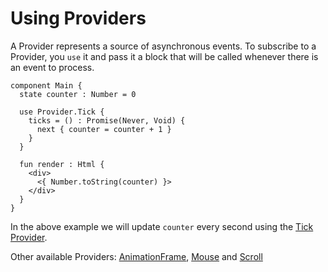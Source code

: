 # Using Providers

A Provider represents a source of asynchronous events. To subscribe to a Provider, you `use` it and pass it a block that will be called whenever there is an event to process.

```text
component Main {
  state counter : Number = 0

  use Provider.Tick { 
    ticks = () : Promise(Never, Void) {
      next { counter = counter + 1 } 
    }
  }

  fun render : Html {
    <div>
      <{ Number.toString(counter) }>
    </div>
  }
}
```

In the above example we will update `counter` every second using the [Tick Provider](https://github.com/mint-lang/mint/blob/master/core/source/Provider/Tick.mint).

Other available Providers: [AnimationFrame](https://github.com/mint-lang/mint-core/blob/master/source/Provider/AnimationFrame.mint), [Mouse](https://github.com/mint-lang/mint/blob/master/core/source/Provider/Mouse.mint) and [Scroll](https://github.com/mint-lang/mint-core/blob/master/source/Provider/Scroll.mint)


